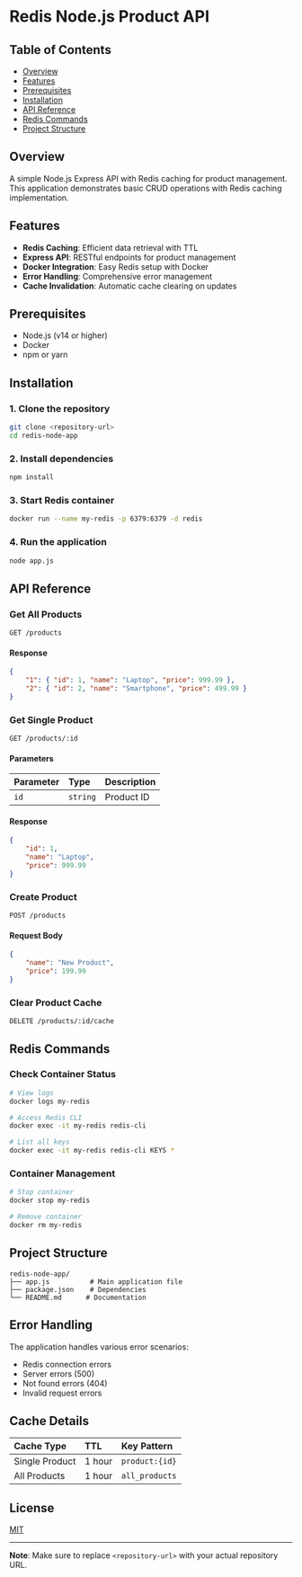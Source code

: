 # Redis Node.js Product API

## Table of Contents
* [Overview](#overview)
* [Features](#features)
* [Prerequisites](#prerequisites)
* [Installation](#installation)
* [API Reference](#api-reference)
* [Redis Commands](#redis-commands)
* [Project Structure](#project-structure)

## Overview
A simple Node.js Express API with Redis caching for product management. This application demonstrates basic CRUD operations with Redis caching implementation.

## Features
* **Redis Caching**: Efficient data retrieval with TTL
* **Express API**: RESTful endpoints for product management
* **Docker Integration**: Easy Redis setup with Docker
* **Error Handling**: Comprehensive error management
* **Cache Invalidation**: Automatic cache clearing on updates

## Prerequisites
* Node.js (v14 or higher)
* Docker
* npm or yarn

## Installation

### 1. Clone the repository
```bash
git clone <repository-url>
cd redis-node-app
```

### 2. Install dependencies
```bash
npm install
```

### 3. Start Redis container
```bash
docker run --name my-redis -p 6379:6379 -d redis
```

### 4. Run the application
```bash
node app.js
```

## API Reference

### Get All Products
```http
GET /products
```

#### Response
```json
{
    "1": { "id": 1, "name": "Laptop", "price": 999.99 },
    "2": { "id": 2, "name": "Smartphone", "price": 499.99 }
}
```

### Get Single Product
```http
GET /products/:id
```

#### Parameters
| Parameter | Type | Description |
| :--- | :--- | :--- |
| `id` | `string` | Product ID |

#### Response
```json
{
    "id": 1,
    "name": "Laptop",
    "price": 999.99
}
```

### Create Product
```http
POST /products
```

#### Request Body
```json
{
    "name": "New Product",
    "price": 199.99
}
```

### Clear Product Cache
```http
DELETE /products/:id/cache
```

## Redis Commands

### Check Container Status
```bash
# View logs
docker logs my-redis

# Access Redis CLI
docker exec -it my-redis redis-cli

# List all keys
docker exec -it my-redis redis-cli KEYS *
```

### Container Management
```bash
# Stop container
docker stop my-redis

# Remove container
docker rm my-redis
```

## Project Structure
```
redis-node-app/
├── app.js          # Main application file
├── package.json    # Dependencies
└── README.md      # Documentation
```

## Error Handling
The application handles various error scenarios:

* Redis connection errors
* Server errors (500)
* Not found errors (404)
* Invalid request errors

## Cache Details
| Cache Type | TTL | Key Pattern |
| :--- | :--- | :--- |
| Single Product | 1 hour | `product:{id}` |
| All Products | 1 hour | `all_products` |

## License
[MIT](https://choosealicense.com/licenses/mit/)

---
**Note**: Make sure to replace `<repository-url>` with your actual repository URL.
